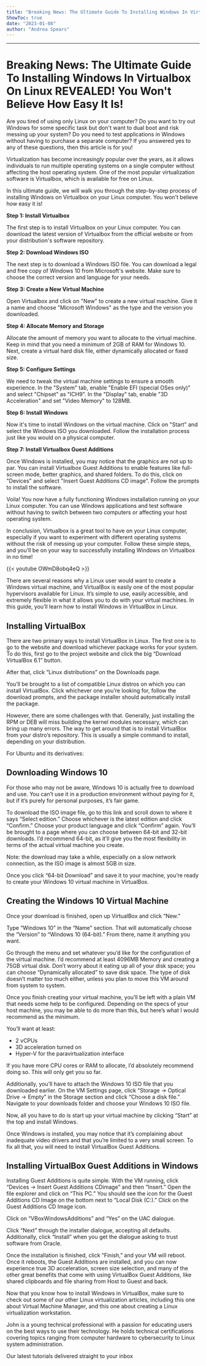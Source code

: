 ```yaml
---
title: "Breaking News: The Ultimate Guide To Installing Windows In Virtualbox On Linux REVEALED! You Won't Believe How Easy It Is!"
ShowToc: true 
date: "2023-01-08"
author: "Andrea Spears"
---
```

*****
# Breaking News: The Ultimate Guide To Installing Windows In Virtualbox On Linux REVEALED! You Won't Believe How Easy It Is!

Are you tired of using only Linux on your computer? Do you want to try out Windows for some specific task but don't want to dual boot and risk messing up your system? Do you need to test applications in Windows without having to purchase a separate computer? If you answered yes to any of these questions, then this article is for you!

Virtualization has become increasingly popular over the years, as it allows individuals to run multiple operating systems on a single computer without affecting the host operating system. One of the most popular virtualization software is Virtualbox, which is available for free on Linux.

In this ultimate guide, we will walk you through the step-by-step process of installing Windows on Virtualbox on your Linux computer. You won't believe how easy it is!

**Step 1: Install Virtualbox**

The first step is to install Virtualbox on your Linux computer. You can download the latest version of Virtualbox from the official website or from your distribution's software repository.

**Step 2: Download Windows ISO**

The next step is to download a Windows ISO file. You can download a legal and free copy of Windows 10 from Microsoft's website. Make sure to choose the correct version and language for your needs.

**Step 3: Create a New Virtual Machine**

Open Virtualbox and click on "New" to create a new virtual machine. Give it a name and choose "Microsoft Windows" as the type and the version you downloaded.

**Step 4: Allocate Memory and Storage**

Allocate the amount of memory you want to allocate to the virtual machine. Keep in mind that you need a minimum of 2GB of RAM for Windows 10. Next, create a virtual hard disk file, either dynamically allocated or fixed size.

**Step 5: Configure Settings**

We need to tweak the virtual machine settings to ensure a smooth experience. In the "System" tab, enable "Enable EFI (special OSes only)" and select "Chipset" as "ICH9". In the "Display" tab, enable "3D Acceleration" and set "Video Memory" to 128MB.

**Step 6: Install Windows**

Now it's time to install Windows on the virtual machine. Click on "Start" and select the Windows ISO you downloaded. Follow the installation process just like you would on a physical computer.

**Step 7: Install Virtualbox Guest Additions**

Once Windows is installed, you may notice that the graphics are not up to par. You can install Virtualbox Guest Additions to enable features like full-screen mode, better graphics, and shared folders. To do this, click on "Devices" and select "Insert Guest Additions CD image". Follow the prompts to install the software.

Voila! You now have a fully functioning Windows installation running on your Linux computer. You can use Windows applications and test software without having to switch between two computers or affecting your host operating system.

In conclusion, Virtualbox is a great tool to have on your Linux computer, especially if you want to experiment with different operating systems without the risk of messing up your computer. Follow these simple steps, and you'll be on your way to successfully installing Windows on Virtualbox in no time!

{{< youtube OWmD8obq4eQ >}} 



There are several reasons why a Linux user would want to create a Windows virtual machine, and VirtualBox is easily one of the most popular hypervisors available for Linux. It’s simple to use, easily accessible, and extremely flexible in what it allows you to do with your virtual machines. In this guide, you’ll learn how to install Windows in VirtualBox in Linux.
 
## Installing VirtualBox
 
There are two primary ways to install VirtualBox in Linux. The first one is to go to the website and download whichever package works for your system. To do this, first go to the project website and click the big “Download VirtualBox 6.1” button.
 
After that, click “Linux distributions” on the Downloads page.
 
You’ll be brought to a list of compatible Linux distros on which you can install VirtualBox. Click whichever one you’re looking for, follow the download prompts, and the package installer should automatically install the package. 
 
However, there are some challenges with that. Generally, just installing the RPM or DEB will miss building the kernel modules necessary, which can bring up many errors. The way to get around that is to install VirtualBox from your distro’s repository. This is usually a simple command to install, depending on your distribution. 
 
For Ubuntu and its derivatives: 
 
## Downloading Windows 10
 
For those who may not be aware, Windows 10 is actually free to download and use. You can’t use it in a production environment without paying for it, but if it’s purely for personal purposes, it’s fair game. 
 
To download the ISO image file, go to this link and scroll down to where it says “Select edition.” Choose whichever is the latest edition and click “Confirm.” Choose your product language and click “Confirm” again. You’ll be brought to a page where you can choose between 64-bit and 32-bit downloads. I’d recommend 64-bit, as it’ll give you the most flexibility in terms of the actual virtual machine you create. 
 
Note: the download may take a while, especially on a slow network connection, as the ISO image is almost 5GB in size.
 
Once you click “64-bit Download” and save it to your machine, you’re ready to create your Windows 10 virtual machine in VirtualBox. 
 
## Creating the Windows 10 Virtual Machine
 
Once your download is finished, open up VirtualBox and click “New.” 
 
Type “Windows 10” in the “Name” section. That will automatically choose the “Version” to “Windows 10 (64-bit).” From there, name it anything you want. 
 
Go through the menu and set whatever you’d like for the configuration of the virtual machine. I’d recommend at least 4096MB Memory and creating a 75GB virtual disk. Don’t worry about it eating up all of your disk space; you can choose “Dynamically allocated” to save disk space. The type of disk doesn’t matter too much either, unless you plan to move this VM around from system to system. 
 
Once you finish creating your virtual machine, you’ll be left with a plain VM that needs some help to be configured. Depending on the specs of your host machine, you may be able to do more than this, but here’s what I would recommend as the minimum. 
 
You’ll want at least:
 
- 2 vCPUs
 - 3D acceleration turned on
 - Hyper-V for the paravirtualization interface

 
If you have more CPU cores or RAM to allocate, I’d absolutely recommend doing so. This will only get you so far. 
 
Additionally, you’ll have to attach the Windows 10 ISO file that you downloaded earlier. On the VM Settings page, click “Storage -> Optical Drive -> Empty” in the Storage section and click “Choose a disk file.” Navigate to your downloads folder and choose your Windows 10 ISO file.
 
Now, all you have to do is start up your virtual machine by clicking “Start” at the top and install Windows.
 
Once Windows is installed, you may notice that it’s complaining about inadequate video drivers and that you’re limited to a very small screen. To fix all that, you will need to install VirtualBox Guest Additions. 
 
## Installing VirtualBox Guest Additions in Windows 
 
Installing Guest Additions is quite simple. With the VM running, click “Devices -> Insert Guest Additions CDimage” and then “Insert.” Open the file explorer and click on “This PC.” You should see the icon for the Guest Additions CD Image on the bottom next to “Local Disk (C:).” Click on the Guest Additions CD Image icon. 
 
Click on “VBoxWindowsAdditions” and “Yes” on the UAC dialogue.
 
Click “Next” through the installer dialogue, accepting all defaults. Additionally, click “Install” when you get the dialogue asking to trust software from Oracle. 
 
Once the installation is finished, click “Finish,” and your VM will reboot. Once it reboots, the Guest Additions are installed, and you can now experience true 3D acceleration, screen size selection, and many of the other great benefits that come with using VirtualBox Guest Additions, like shared clipboards and file sharing from Host to Guest and back. 
 
Now that you know how to install Windows in VirtualBox, make sure to check out some of our other Linux virtualization articles, including this one about Virtual Machine Manager, and this one about creating a Linux virtualization workstation.
 
John is a young technical professional with a passion for educating users on the best ways to use their technology. He holds technical certifications covering topics ranging from computer hardware to cybersecurity to Linux system administration.
 
Our latest tutorials delivered straight to your inbox




